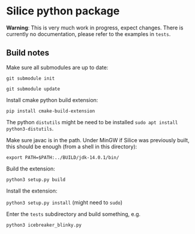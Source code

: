 # Silice python package

**Warning**: This is very much work in progress, expect changes. There is
currently no documentation, please refer to the examples in `tests`.

## Build notes

Make sure all submodules are up to date:

```git submodule init```

```git submodule update```

Install cmake python build extension:

```pip install cmake-build-extension```

The python `distutils` might be need to be installed ```sudo apt install python3-distutils```.

Make sure javac is in the path. Under MinGW if Silice was previously built, this should be enough (from a shell in this directory):

```export PATH=$PATH:../BUILD/jdk-14.0.1/bin/```

Build the extension:

```python3 setup.py build```

Install the extension:

```python3 setup.py install```
(might need to `sudo`)

Enter the `tests` subdirectory and build something, e.g.

```python3 icebreaker_blinky.py```
